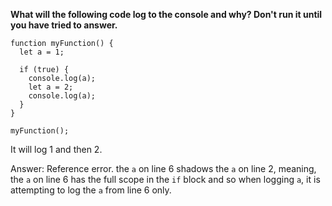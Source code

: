 **What will the following code log to the console and why? Don't run it until you have tried to answer.**

```
function myFunction() {
  let a = 1;

  if (true) {
    console.log(a);
    let a = 2;
    console.log(a);
  }
}

myFunction();
```

It will log 1 and then 2.

Answer:
Reference error. the `a` on line 6 shadows the `a` on line 2, meaning, the `a` on line 6 has the full scope in the `if` block and so when logging `a`, it is attempting to log the `a` from line 6 only.
